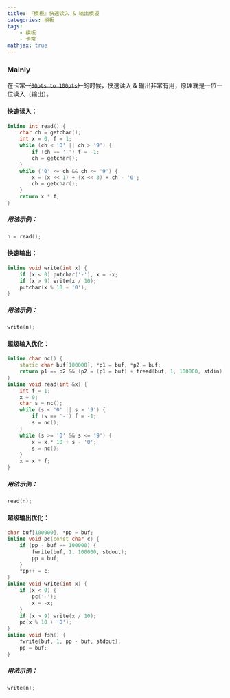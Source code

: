```yaml
---
title: 『模板』快速读入 & 输出模板
categories: 模板
tags:
    - 模板
    - 卡常
mathjax: true
---
```


### Mainly

在卡常~~（`80pts to 100pts`）~~的时候，快速读入 & 输出非常有用，原理就是一位一位读入（输出）。

<!-- more -->

#### 快速读入：

```cpp
inline int read() {
    char ch = getchar();
    int x = 0, f = 1;
    while (ch < '0' || ch > '9') {
        if (ch == '-') f = -1;
        ch = getchar();
    }
    while ('0' <= ch && ch <= '9') {
        x = (x << 1) + (x << 3) + ch - '0';
        ch = getchar();
    }
    return x * f;
}
```

##### 用法示例：

```cpp
n = read();
```

#### 快速输出：

```cpp
inline void write(int x) {
    if (x < 0) putchar('-'), x = -x;
    if (x > 9) write(x / 10);
    putchar(x % 10 + '0');
}
```

##### 用法示例：

```cpp
write(n);
```

#### 超级输入优化：

```cpp
inline char nc() {
    static char buf[100000], *p1 = buf, *p2 = buf;
    return p1 == p2 && (p2 = (p1 = buf) + fread(buf, 1, 100000, stdin), p1 == p2) ? EOF : *p1++;
}
inline void read(int &x) {
    int f = 1;
    x = 0;
    char s = nc();
    while (s < '0' || s > '9') {
        if (s == '-') f = -1;
        s = nc();
    }
    while (s >= '0' && s <= '9') {
        x = x * 10 + s - '0';
        s = nc();
    }
    x = x * f;
}
```

##### 用法示例：

```cpp
read(n);
```

#### 超级输出优化：

```cpp
char buf[100000], *pp = buf;
inline void pc(const char c) {
    if (pp - buf == 100000) {
        fwrite(buf, 1, 100000, stdout);
        pp = buf;
    }
    *pp++ = c;
}
inline void write(int x) {
    if (x < 0) {
        pc('-');
        x = -x;
    }
    if (x > 9) write(x / 10);
    pc(x % 10 + '0');
}
inline void fsh() {
    fwrite(buf, 1, pp - buf, stdout);
    pp = buf;
}
```
##### 用法示例：
```cpp
write(n);
```